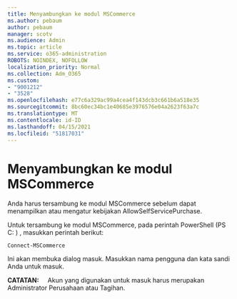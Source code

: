 ```yaml
---
title: Menyambungkan ke modul MSCommerce
ms.author: pebaum
author: pebaum
manager: scotv
ms.audience: Admin
ms.topic: article
ms.service: o365-administration
ROBOTS: NOINDEX, NOFOLLOW
localization_priority: Normal
ms.collection: Adm_O365
ms.custom:
- "9001212"
- "3528"
ms.openlocfilehash: e77c6a329ac99a4cea4f143dcb3c661b6a518e35
ms.sourcegitcommit: 8bc60ec34bc1e40685e3976576e04a2623f63a7c
ms.translationtype: MT
ms.contentlocale: id-ID
ms.lasthandoff: 04/15/2021
ms.locfileid: "51817031"
---
```

# <a name="connect-to-the-mscommerce-module"></a>Menyambungkan ke modul MSCommerce

Anda harus tersambung ke modul MSCommerce sebelum dapat menampilkan atau mengatur kebijakan AllowSelfServicePurchase.  

Untuk tersambung ke modul MSCommerce, pada perintah PowerShell (PS C: \) , masukkan perintah berikut:

`Connect-MSCommerce`

Ini akan membuka dialog masuk. Masukkan nama pengguna dan kata sandi Anda untuk masuk.

**CATATAN:** &nbsp; &nbsp; Akun yang digunakan untuk masuk harus merupakan Administrator Perusahaan atau Tagihan.
